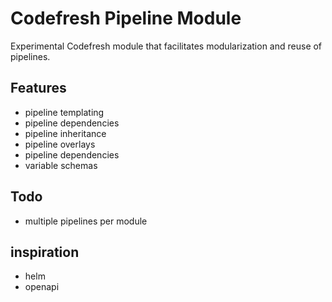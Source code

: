 # Codefresh Pipeline Module
Experimental Codefresh module that facilitates modularization and reuse of pipelines.

## Features
* pipeline templating
* pipeline dependencies
* pipeline inheritance
* pipeline overlays
* pipeline dependencies
* variable schemas

## Todo
* multiple pipelines per module

## inspiration
* helm
* openapi
